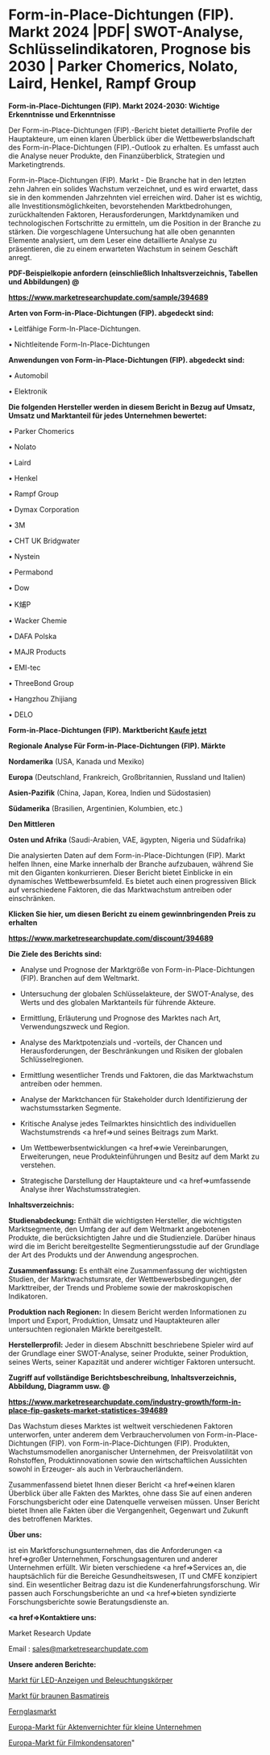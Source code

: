 # Form-in-Place-Dichtungen (FIP). Markt 2024 |PDF| SWOT-Analyse, Schlüsselindikatoren, Prognose bis 2030 | Parker Chomerics, Nolato, Laird, Henkel, Rampf Group

<strong>Form-in-Place-Dichtungen (FIP). Markt 2024-2030: Wichtige Erkenntnisse und Erkenntnisse</strong>

Der Form-in-Place-Dichtungen (FIP).-Bericht bietet detaillierte Profile der Hauptakteure, um einen klaren Überblick über die Wettbewerbslandschaft des Form-in-Place-Dichtungen (FIP).-Outlook zu erhalten. Es umfasst auch die Analyse neuer Produkte, den Finanzüberblick, Strategien und Marketingtrends.

Form-in-Place-Dichtungen (FIP). Markt - Die Branche hat in den letzten zehn Jahren ein solides Wachstum verzeichnet, und es wird erwartet, dass sie in den kommenden Jahrzehnten viel erreichen wird. Daher ist es wichtig, alle Investitionsmöglichkeiten, bevorstehenden Marktbedrohungen, zurückhaltenden Faktoren, Herausforderungen, Marktdynamiken und technologischen Fortschritte zu ermitteln, um die Position in der Branche zu stärken. Die vorgeschlagene Untersuchung hat alle oben genannten Elemente analysiert, um dem Leser eine detaillierte Analyse zu präsentieren, die zu einem erwarteten Wachstum in seinem Geschäft anregt.



<strong><b>PDF-Beispielkopie anfordern (einschließlich Inhaltsverzeichnis, Tabellen und Abbildungen) @ </b></strong>

<strong><a href=https://www.marketresearchupdate.com/sample/394689>

<strong>https://www.marketresearchupdate.com/sample/394689</u></a></strong></strong>



<strong>Arten von Form-in-Place-Dichtungen (FIP). abgedeckt sind:</strong>

• Leitfähige Form-In-Place-Dichtungen.

• Nichtleitende Form-In-Place-Dichtungen



<strong>Anwendungen von Form-in-Place-Dichtungen (FIP). abgedeckt sind:</strong>

• Automobil

• Elektronik



<strong>Die folgenden Hersteller werden in diesem Bericht in Bezug auf Umsatz, Umsatz und Marktanteil für jedes Unternehmen bewertet:</strong>

• Parker Chomerics

• Nolato

• Laird

• Henkel

• Rampf Group

• Dymax Corporation

• 3M

• CHT UK Bridgwater

• Nystein

• Permabond

• Dow

• K烳P

• Wacker Chemie

• DAFA Polska

• MAJR Products

• EMI-tec

• ThreeBond Group

• Hangzhou Zhijiang

• DELO



<strong>Form-in-Place-Dichtungen (FIP). Marktbericht <a href=https://www.marketresearchupdate.com/buynow/394689>Kaufe jetzt</a></strong>



<strong>Regionale Analyse Für Form-in-Place-Dichtungen (FIP). Märkte</strong>



<strong>Nordamerika</strong> (USA, Kanada und Mexiko)



<strong>Europa</strong> (Deutschland, Frankreich, Großbritannien, Russland und Italien)



<strong>Asien-Pazifik</strong> (China, Japan, Korea, Indien und Südostasien)



<strong>Südamerika</strong> (Brasilien, Argentinien, Kolumbien, etc.)



<strong>Den Mittleren</strong> 

<strong>Osten und Afrika</strong> (Saudi-Arabien, VAE, ägypten, Nigeria und Südafrika)

Die analysierten Daten auf dem Form-in-Place-Dichtungen (FIP). Markt helfen Ihnen, eine Marke innerhalb der Branche aufzubauen, während Sie mit den Giganten konkurrieren. Dieser Bericht bietet Einblicke in ein dynamisches Wettbewerbsumfeld. Es bietet auch einen progressiven Blick auf verschiedene Faktoren, die das Marktwachstum antreiben oder einschränken.



<strong>Klicken Sie hier, um diesen Bericht zu einem gewinnbringenden Preis zu erhalten
</strong>

<strong><a href=https://www.marketresearchupdate.com/discount/394689>https://www.marketresearchupdate.com/discount/394689</b></u></strong></a>



<strong>Die Ziele des Berichts sind:</strong>

- Analyse und Prognose der Marktgröße von Form-in-Place-Dichtungen (FIP). Branchen auf dem Weltmarkt.

- Untersuchung der globalen Schlüsselakteure, der SWOT-Analyse, des Werts und des globalen Marktanteils für führende Akteure.

- Ermittlung, Erläuterung und Prognose des Marktes nach Art, Verwendungszweck und Region.

- Analyse des Marktpotenzials und -vorteils, der Chancen und Herausforderungen, der Beschränkungen und Risiken der globalen Schlüsselregionen.

- Ermittlung wesentlicher Trends und Faktoren, die das Marktwachstum antreiben oder hemmen.

- Analyse der Marktchancen für Stakeholder durch Identifizierung der wachstumsstarken Segmente.

- Kritische Analyse jedes Teilmarktes hinsichtlich des individuellen Wachstumstrends <a href=>und</a> seines Beitrags zum Markt.

- Um Wettbewerbsentwicklungen <a href=>wie</a> Vereinbarungen, Erweiterungen, neue Produkteinführungen und Besitz auf dem Markt zu verstehen.

- Strategische Darstellung der Hauptakteure und <a href=>umfas</a>sende Analyse ihrer Wachstumsstrategien.



<strong>Inhaltsverzeichnis:</strong>



<strong>Studienabdeckung:</strong> Enthält die wichtigsten Hersteller, die wichtigsten Marktsegmente, den Umfang der auf dem Weltmarkt angebotenen Produkte, die berücksichtigten Jahre und die Studienziele. Darüber hinaus wird die im Bericht bereitgestellte Segmentierungsstudie auf der Grundlage der Art des Produkts und der Anwendung angesprochen.



<strong>Zusammenfassung:</strong> Es enthält eine Zusammenfassung der wichtigsten Studien, der Marktwachstumsrate, der Wettbewerbsbedingungen, der Markttreiber, der Trends und Probleme sowie der makroskopischen Indikatoren.



<strong>Produktion nach Regionen:</strong> In diesem Bericht werden Informationen zu Import und Export, Produktion, Umsatz und Hauptakteuren aller untersuchten regionalen Märkte bereitgestellt.



<strong>Herstellerprofil:</strong> Jeder in diesem Abschnitt beschriebene Spieler wird auf der Grundlage einer SWOT-Analyse, seiner Produkte, seiner Produktion, seines Werts, seiner Kapazität und anderer wichtiger Faktoren untersucht.



<strong><b>Zugriff auf vollständige Berichtsbeschreibung, Inhaltsverzeichnis, Abbildung, Diagramm usw. @ </b></strong>

<strong><a href=https://www.marketresearchupdate.com/industry-growth/form-in-place-fip-gaskets-market-statistices-394689>https://www.marketresearchupdate.com/industry-growth/form-in-place-fip-gaskets-market-statistices-394689</a></strong>

Das Wachstum dieses Marktes ist weltweit verschiedenen Faktoren unterworfen, unter anderem dem Verbrauchervolumen von Form-in-Place-Dichtungen (FIP). von Form-in-Place-Dichtungen (FIP). Produkten, Wachstumsmodellen anorganischer Unternehmen, der Preisvolatilität von Rohstoffen, Produktinnovationen sowie den wirtschaftlichen Aussichten sowohl in Erzeuger- als auch in Verbraucherländern.

Zusammenfassend bietet Ihnen dieser Bericht <a href=>einen</a> klaren Überblick über alle Fakten des Marktes, ohne dass Sie auf einen anderen Forschungsbericht oder eine Datenquelle verweisen müssen. Unser Bericht bietet Ihnen alle Fakten über die Vergangenheit, Gegenwart und Zukunft des betroffenen Marktes.



<strong>Über uns:</strong>

 ist ein Marktforschungsunternehmen, das die Anforderungen <a href=>großer</a> Unternehmen, Forschungsagenturen und anderer Unternehmen erfüllt. Wir bieten verschiedene <a href=>Services</a> an, die hauptsächlich für die Bereiche Gesundheitswesen, IT und CMFE konzipiert sind. Ein wesentlicher Beitrag dazu ist die Kundenerfahrungsforschung. Wir passen auch Forschungsberichte an und <a href=>bieten</a> syndizierte Forschungsberichte sowie Beratungsdienste an.



<strong><a href=>Kontaktiere uns:</a></strong>

Market Research Update

Email : sales@marketresearchupdate.com



<strong>Unsere anderen Berichte:</strong>

<a href=https://www.linkedin.com/pulse/led-displays-lighting-fixtures-market-size>Markt für LED-Anzeigen und Beleuchtungskörper</a>

<a href=https://www.linkedin.com/pulse/brown-basmati-rice-market-size-emerging-trends>Markt für braunen Basmatireis</a>

<a href=https://www.linkedin.com/pulse/binocular-market-report-2023-top-company-trends-future>Fernglasmarkt</a>

<a href=https://www.linkedin.com/pulse/europe-small-business-paper-shredders-market>Europa-Markt für Aktenvernichter für kleine Unternehmen</a>

<a href=https://www.linkedin.com/pulse/europe-film-capacitors-market-2023-challenges-business>Europa-Markt für Filmkondensatoren</a>"
